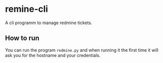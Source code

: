# remine-cli
A cli programm to manage redmine tickets.

## How to run
You can run the program `redmine.py` and when running it the first time it will ask you for the hostname and your credentials.
